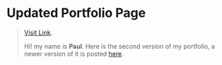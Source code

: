 # Updated Portfolio Page

> [Visit Link](https://paulrydberg.github.io/portfolio2/).
>
> Hi! my name is **Paul**. Here is the second version of my portfolio, a newer version of it is posted [here](https://github.com/paulrydberg/Updated-Portfolio-Page-2).
